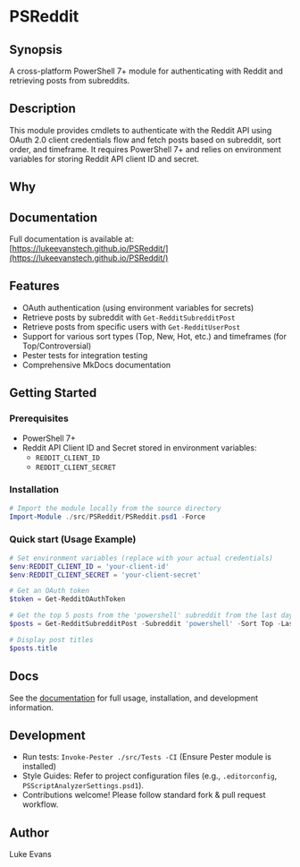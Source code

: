# PSReddit

## Synopsis

A cross-platform PowerShell 7+ module for authenticating with Reddit and retrieving posts from subreddits.

## Description

This module provides cmdlets to authenticate with the Reddit API using OAuth 2.0 client credentials flow and fetch posts based on subreddit, sort order, and timeframe. It requires PowerShell 7+ and relies on environment variables for storing Reddit API client ID and secret.

## Why

<!-- Short reason you created the project -->

## Documentation

Full documentation is available at: [https://lukeevanstech.github.io/PSReddit/](https://lukeevanstech.github.io/PSReddit/)

## Features

- OAuth authentication (using environment variables for secrets)
- Retrieve posts by subreddit with `Get-RedditSubredditPost`
- Retrieve posts from specific users with `Get-RedditUserPost`
- Support for various sort types (Top, New, Hot, etc.) and timeframes (for Top/Controversial)
- Pester tests for integration testing
- Comprehensive MkDocs documentation

## Getting Started

### Prerequisites

- PowerShell 7+
- Reddit API Client ID and Secret stored in environment variables:
  - `REDDIT_CLIENT_ID`
  - `REDDIT_CLIENT_SECRET`

### Installation

```powershell
# Import the module locally from the source directory
Import-Module ./src/PSReddit/PSReddit.psd1 -Force
```

### Quick start (Usage Example)

```powershell
# Set environment variables (replace with your actual credentials)
$env:REDDIT_CLIENT_ID = 'your-client-id'
$env:REDDIT_CLIENT_SECRET = 'your-client-secret'

# Get an OAuth token
$token = Get-RedditOAuthToken

# Get the top 5 posts from the 'powershell' subreddit from the last day
$posts = Get-RedditSubredditPost -Subreddit 'powershell' -Sort Top -LastDay -Count 5

# Display post titles
$posts.title
```

## Docs
See the [documentation](./docs/index.md) for full usage, installation, and development information.

## Development
- Run tests: `Invoke-Pester ./src/Tests -CI` (Ensure Pester module is installed)
- Style Guides: Refer to project configuration files (e.g., `.editorconfig`, `PSScriptAnalyzerSettings.psd1`).
- Contributions welcome! Please follow standard fork & pull request workflow.

## Author

Luke Evans
